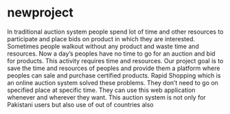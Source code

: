 # newproject
In traditional auction system people spend lot of time and other resources to participate and place bids on product in which they are interested. Sometimes people walkout without any product and waste time and resources. Now a day’s peoples have no time to go for an auction and bid for products. This activity requires time and resources. Our project goal is to save the time and resources of peoples and provide them a platform where peoples can sale and purchase certified products. Rapid Shopping which is an online auction system solved these problems. They don’t need to go on specified place at specific time. They can use this web application whenever and wherever they want. This auction system is not only for Pakistani users but also use of out of countries also
